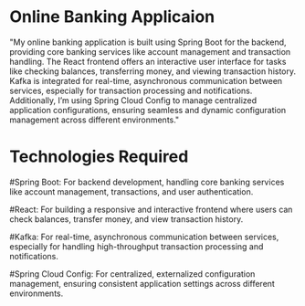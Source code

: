 
# Online Banking Applicaion

"My online banking application is built using Spring Boot for the backend, providing core banking services like account management and transaction handling. The React frontend offers an interactive user interface for tasks like checking balances, transferring money, and viewing transaction history. Kafka is integrated for real-time, asynchronous communication between services, especially for transaction processing and notifications. Additionally, I’m using Spring Cloud Config to manage centralized application configurations, ensuring seamless and dynamic configuration management across different environments."


# Technologies Required

#Spring Boot: For backend development, handling core banking services like account management, transactions, and user authentication.

#React: For building a responsive and interactive frontend where users can check balances, transfer money, and view transaction history.

#Kafka: For real-time, asynchronous communication between services, especially for handling high-throughput transaction processing and notifications.

#Spring Cloud Config: For centralized, externalized configuration management, ensuring consistent application settings across different environments.

